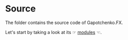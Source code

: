 ﻿# Source

The folder contains the source code of Gapotchenko.FX.

Let's start by taking a look at its ☞ [modules](Modules) ☜.
